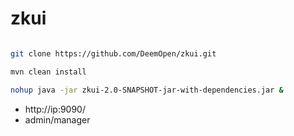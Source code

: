 # zkui

```sh

git clone https://github.com/DeemOpen/zkui.git

mvn clean install

nohup java -jar zkui-2.0-SNAPSHOT-jar-with-dependencies.jar &

```
- http://ip:9090/
- admin/manager